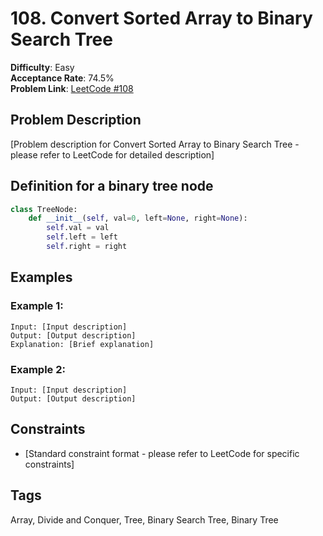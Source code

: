 # 108. Convert Sorted Array to Binary Search Tree

**Difficulty**: Easy  
**Acceptance Rate**: 74.5%  
**Problem Link**: [LeetCode #108](https://leetcode.com/problems/convert-sorted-array-to-binary-search-tree/)

## Problem Description

[Problem description for Convert Sorted Array to Binary Search Tree - please refer to LeetCode for detailed description]

## Definition for a binary tree node

```python
class TreeNode:
    def __init__(self, val=0, left=None, right=None):
        self.val = val
        self.left = left
        self.right = right
```

## Examples

### Example 1:
```
Input: [Input description]
Output: [Output description]
Explanation: [Brief explanation]
```

### Example 2:
```
Input: [Input description]
Output: [Output description]
```

## Constraints

- [Standard constraint format - please refer to LeetCode for specific constraints]

## Tags
Array, Divide and Conquer, Tree, Binary Search Tree, Binary Tree